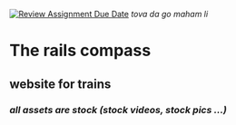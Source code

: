 [![Review Assignment Due Date](https://classroom.github.com/assets/deadline-readme-button-22041afd0340ce965d47ae6ef1cefeee28c7c493a6346c4f15d667ab976d596c.svg)](https://classroom.github.com/a/cxxOiUOi)
*tova da go maham li*

# The rails compass
## **website** for trains

### *all assets are stock (stock videos, stock pics ...)*
